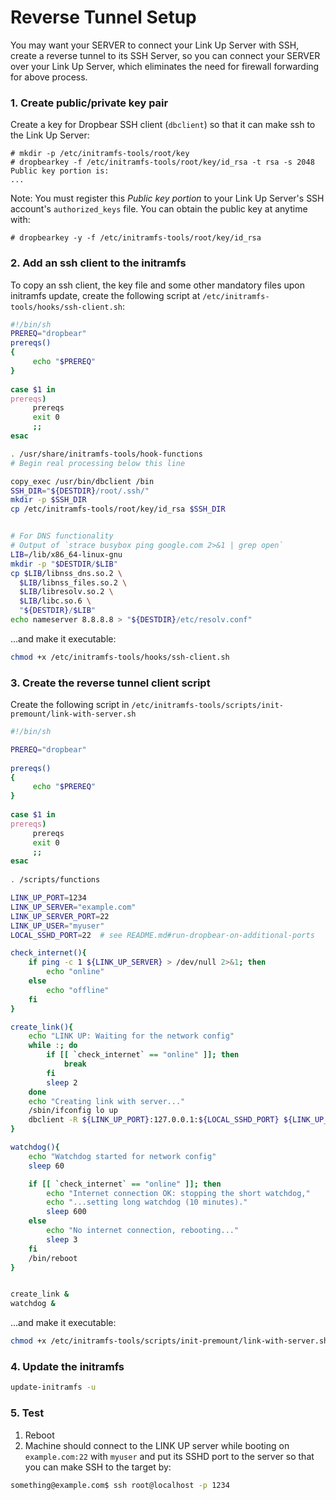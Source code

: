 # Reverse Tunnel Setup

You may want your SERVER to connect your Link Up Server with SSH, create a reverse tunnel to its SSH Server, so you can connect your SERVER over your Link Up Server, which eliminates the need for firewall forwarding for above process.


### 1. Create public/private key pair 

Create a key for Dropbear SSH client (`dbclient`) so that it can make ssh to the Link Up Server: 

```console
# mkdir -p /etc/initramfs-tools/root/key
# dropbearkey -f /etc/initramfs-tools/root/key/id_rsa -t rsa -s 2048
Public key portion is: 
...
```

Note: You must register this *Public key portion* to your Link Up Server's SSH account's `authorized_keys` file. You can obtain the public key at anytime with: 

```console
# dropbearkey -y -f /etc/initramfs-tools/root/key/id_rsa
```

### 2. Add an ssh client to the initramfs

To copy an ssh client, the key file and some other mandatory files upon initramfs update, create the following script at `/etc/initramfs-tools/hooks/ssh-client.sh`: 

```bash
#!/bin/sh
PREREQ="dropbear"
prereqs()
{
     echo "$PREREQ"
}
 
case $1 in
prereqs)
     prereqs
     exit 0
     ;;
esac

. /usr/share/initramfs-tools/hook-functions
# Begin real processing below this line

copy_exec /usr/bin/dbclient /bin
SSH_DIR="${DESTDIR}/root/.ssh/"
mkdir -p $SSH_DIR
cp /etc/initramfs-tools/root/key/id_rsa $SSH_DIR


# For DNS functionality
# Output of `strace busybox ping google.com 2>&1 | grep open`
LIB=/lib/x86_64-linux-gnu
mkdir -p "$DESTDIR/$LIB"
cp $LIB/libnss_dns.so.2 \
  $LIB/libnss_files.so.2 \
  $LIB/libresolv.so.2 \
  $LIB/libc.so.6 \
  "${DESTDIR}/$LIB"
echo nameserver 8.8.8.8 > "${DESTDIR}/etc/resolv.conf"
```
...and make it executable: 

```bash
chmod +x /etc/initramfs-tools/hooks/ssh-client.sh
```

### 3. Create the reverse tunnel client script

Create the following script in `/etc/initramfs-tools/scripts/init-premount/link-with-server.sh` 
```bash
#!/bin/sh

PREREQ="dropbear"
 
prereqs()
{
     echo "$PREREQ"
}
 
case $1 in
prereqs)
     prereqs
     exit 0
     ;;
esac
 
. /scripts/functions

LINK_UP_PORT=1234
LINK_UP_SERVER="example.com"
LINK_UP_SERVER_PORT=22
LINK_UP_USER="myuser"
LOCAL_SSHD_PORT=22  # see README.md#run-dropbear-on-additional-ports

check_internet(){
	if ping -c 1 ${LINK_UP_SERVER} > /dev/null 2>&1; then
	    echo "online"
	else
	    echo "offline"
	fi
}

create_link(){
	echo "LINK UP: Waiting for the network config"
	while :; do
		if [[ `check_internet` == "online" ]]; then 
			break
		fi
		sleep 2
	done
	echo "Creating link with server..."
	/sbin/ifconfig lo up
	dbclient -R ${LINK_UP_PORT}:127.0.0.1:${LOCAL_SSHD_PORT} ${LINK_UP_USER}@${LINK_UP_SERVER} -p ${LINK_UP_SERVER_PORT} -i /root/.ssh/id_rsa -N -f -y -y
}

watchdog(){
	echo "Watchdog started for network config"
	sleep 60

	if [[ `check_internet` == "online" ]]; then
		echo "Internet connection OK: stopping the short watchdog,"
		echo "...setting long watchdog (10 minutes)."
		sleep 600
	else
		echo "No internet connection, rebooting..."
		sleep 3
	fi
	/bin/reboot
}


create_link &
watchdog &
```

...and make it executable: 

```bash
chmod +x /etc/initramfs-tools/scripts/init-premount/link-with-server.sh
```

### 4. Update the initramfs

```bash 
update-initramfs -u
```

### 5. Test 
1. Reboot
2. Machine should connect to the LINK UP server while booting on `example.com:22` with `myuser` and put its SSHD port to the server so that you can make SSH to the target by:

```bash
something@example.com$ ssh root@localhost -p 1234
```
